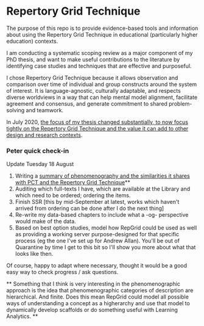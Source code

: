 # Repertory Grid Technique
The purpose of this repo is to provide evidence-based tools and information about using the Repertory Grid Technique in educational (particularly higher education) contexts.

I am conducting a systematic scoping review as a major component of my PhD thesis, and want to make useful contributions to the literature by identifying case studies and techniques that are effective and purposeful.

I chose Repertory Grid Technique because it allows observation and comparison over time of individual and group constructs around the system of interest. It is language-agnostic, culturally adaptable, and respects diverse worldviews in a way that can help mental model alignment, facilitate agreement and consensus, and generate commitment to shared problem-solving and teamwork.

In July 2020, [the focus of my thesis changed substantially, to now focus tightly on the Repertory Grid Technique and the value it can add to other design and research contexts](https://github.sydney.edu.au/crli/repgrid/blob/master/chapters/050-intro.md).

### Peter quick check-in
Update Tuesday 18 August
1. Writing a [summary of phenomenography and the similarities it shares with PCT and the Repertory Grid Technique](https://github.sydney.edu.au/crli/repgrid/blob/master/chapters/230-phenomenography.md)**
2. Auditing which full-texts I have, which are available at the Library and which need to be ordered; ordering the items.
3. Finish SSR [this by mid-September at latest, works which haven't arrived from ordering can be done after I do the next thing]
4. Re-write my data-based chapters to include what a -og- perspective would make of the data.
5. Based on best option studies, model how RepGrid could be used as well as providing a working server purpose-designed for that specific process (eg the one I've set up for Andrew Allan). You'll be out of Quarantine by time I get to this bit so I'll show you more about what that looks like then.

Of course, happy to adapt where necessary, thought it would be a good easy way to check progress / ask questions.

** Something that I think is very interesting in the phenomenographic approach is the idea that phenomenographic categories of description are hierarchical. And finite. Does this mean RepGrid could model all possible ways of understanding a concept as a higherarchy and use that model to dynamically develop scaffolds or do something useful with Learning Analytics. **

